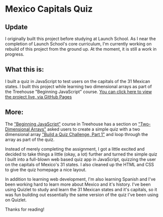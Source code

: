 # Mexico Capitals Quiz

## Update

I originally built this project before studying at Launch School. As I near the completion of Launch School's core curriculum, I'm currently working on rebuild of this project from the ground up. At the moment, it is still a work in progress.

## What this is:

I built a quiz in JavaScript to test users on the capitals of the 31 Mexican states. I built this project while learning two dimensional arrays as part of the Treehouse "Beginning JavaScript" course. [You can click here to view the project live, via GitHub Pages](https://westonludeke.github.io/mexico-capitals-quiz/)

## More:

The ["Beginning JavaScript"](https://teamtreehouse.com/tracks/beginning-javascript) course in Treehouse has a section on ["Two-Dimensional Arrays"](https://teamtreehouse.com/library/twodimensional-arrays) asked users to create a simple quiz with a two dimensional array ["Build a Quiz Challenge, Part 1"](https://teamtreehouse.com/library/build-a-quiz-challenge-part-1) and loop through the array as part of the quiz.

Instead of merely completing the assignment, I got a little excited and decided to take things a little (okay, a lot) further and turned the simple quiz I built into a full-blown web based quiz app in JavaScript, quizzing the user on the capitals of Mexico's 31 states. I also cleaned up the HTML and CSS to give the quiz homepage a nice layout.

In addition to learning web development, I'm also learning Spanish and I've been working hard to learn more about Mexico and it's history.  I've been using Quizlet to study and learn the 31 Mexican states and it's capitals, so it was fun building out essentially the same version of the quiz I've been using on Quizlet.

Thanks for reading!
